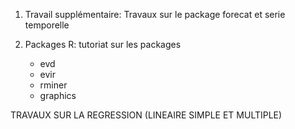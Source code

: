 1) Travail supplémentaire: Travaux sur le package forecat  et serie temporelle 

2) Packages R: tutoriat sur les packages
	- evd
	- evir
	- rminer
	- graphics

TRAVAUX SUR LA REGRESSION (LINEAIRE SIMPLE  ET MULTIPLE)

